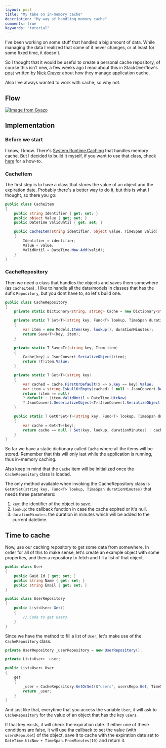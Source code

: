 ```yaml
---
layout: post
title: "My take on in-memory cache"
description: "My way of handling memory cache"
comments: true
keywords: "tutorial"
---
```


I've been working on some stuff that handled a big amount of data. While managing the data I realized that some of it never changes, or at least for some fixed time, it doesn't.

So I thought that it would be useful to create a personal cache repository, of course this isn't new, a few weeks ago I read about this in StackOverflow's [post](https://nickcraver.com/blog/2019/08/06/stack-overflow-how-we-do-app-caching/#in-memory--redis-cache) written by [Nick Craver](https://nickcraver.com/) about how they manage application cache.

Also I've always wanted to work with cache, so why not.

## Flow

[![Image from Gyazo](https://i.gyazo.com/830d5a91089c3344c8b406c66ea547b8.png)](https://gyazo.com/830d5a91089c3344c8b406c66ea547b8)

## Implementation

### Before we start

I know, I know. There's [System.Runtime.Caching](https://docs.microsoft.com/en-us/dotnet/api/system.runtime.caching.memorycache?view=netframework-4.8) that handles memory cache. But I decided to build it myself, if you want to use that class, check [here](https://stackoverflow.com/search?q=System.Runtime.Caching) for a how-to.

### CacheItem

The first step is to have a class that stores the value of an object and the expiration date. Probably there's a better way to do it, but this is what I thought, so there you go:

```csharp
public class CacheItem
{
    public string Identifier { get; set; }
    public object Value { get; set; }
    public DateTime ValidUntil { get; set; }

    public CacheItem(string identifier, object value, TimeSpan valid)
    {
        Identifier = identifier;
        Value = value;
        ValidUntil = DateTime.Now.Add(valid);
    }
}
```

### CacheRepository

Then we need a class that handles the objects and saves them somewhere (as `CacheItem`) . I like to handle all the data/models in classes that has the sufix  `Repository`, but you dont have to, so let's build one.

```csharp
public class CacheRepository
{
    private static Dictionary<string, string> Cache = new Dictionary<string, string>();

    private static T Set<T>(string key, Func<T> lookup, TimeSpan durationMinutes)
    {
        var item = new Models.Item(key, lookup(), durationMinutes);
        return Save<T>(key, item);
    }

    private static T Save<T>(string key, Item item)
    {
        Cache[key] = JsonConvert.SerializeObject(item);
        return (T)item.Value;
    }

    private static T Get<T>(string key)
    {
        var cached = Cache.FirstOrDefault(x => x.Key == key).Value;
        var item = string.IsNullOrEmpty(cached) ? null : JsonConvert.DeserializeObject<Item>(cached);
        return (item == null) 
        ? default : (item.ValidUntil > DateTime.UtcNow) 
        ? JsonConvert.DeserializeObject<T>(JsonConvert.SerializeObject(item.Value)) : default;
    }

    public static T GetOrSet<T>(string key, Func<T> lookup, TimeSpan durationMinutes)
    {
        var cache = Get<T>(key);
        return cache == null ? Set(key, lookup, durationMinutes) : cache;
    }
}
```

So far we have a static dictionary called `Cache` where all the items will be stored. Remember that this will only last while the application is running, thus in-memory caching.

Also keep in mind that the `Cache` item will be initialized once the `CacheRepository` class is loadad.

The only method available when invoking the CacheRepository class is `GetOrSet(string key, Func<T> lookup, TimeSpan durationMinutes)` that needs three parameters:

1. `key`: the identifier of the object to save.
2. `lookup`: the callback function in case the cache expired or it's null.
3. `durationMinutes`: the duration in minutes which will be added to the current datetime.

## Time to cache

Now, use our caching repository to get some data from somewhere. In order for all of this to make sense, let's create an example object with some properties, and then a repository to fetch and fill a list of that object.

```csharp
public class User 
{
    public Guid Id { get; set; }
    public string Name { get; set; }
    public string Email { get; set; }
}

public class UserRepository 
{
    public List<User> Get()
    {
        // Code to get users
    }
}
```

Since we have the method to fill a list of `User`, let's make use of the `CacheRepository` class.

```csharp
private UserRepository _userRepository = new UserRepository();

private List<User> _user;

public List<User> User
{
    get
    {
        _user = CacheRepository.GetOrSet($"users", usersRepo.Get, TimeSpan.FromMinutes(10));
        return _user;
    }
}
```

And just like that, everytime that you access the variable `User`, it will ask to `CacheRepository` for the value of an object that has the key `users`.

If that key exists, it will check the expiration date. If either one of these conditions are false, it will use tha callback to set the value (with `usersRepo.Get`) of the object, save it to cache with the expiration date set to `DateTime.UtcNow + TimeSpan.FromMinutes(10)` and return it.

